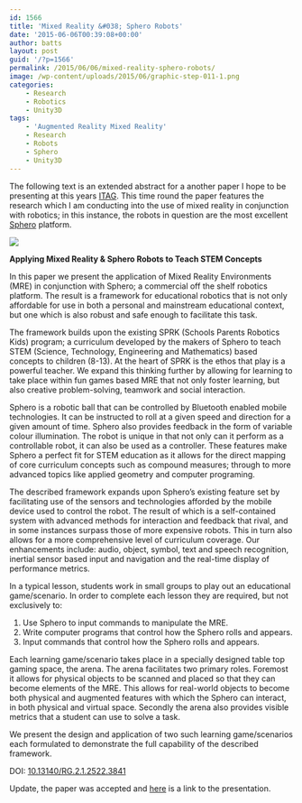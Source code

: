 ```yaml
---
id: 1566
title: 'Mixed Reality &#038; Sphero Robots'
date: '2015-06-06T00:39:08+00:00'
author: batts
layout: post
guid: '/?p=1566'
permalink: /2015/06/06/mixed-reality-sphero-robots/
image: /wp-content/uploads/2015/06/graphic-step-011-1.png
categories:
    - Research
    - Robotics
    - Unity3D
tags:
    - 'Augmented Reality Mixed Reality'
    - Research
    - Robots
    - Sphero
    - Unity3D
---
```


The following text is an extended abstract for a another paper I hope to be presenting at this years [ITAG](http://itag.gamecity.org/). This time round the paper features the research which I am conducting into the use of mixed reality in conjunction with robotics; in this instance, the robots in question are the most excellent [Sphero](http://www.gosphero.com/) platform.

[![](http://localhost:81/wordpress/wp-content/uploads/2015/06/graphic-step-011-1.png)](http://localhost:81/wordpress/wp-content/uploads/2015/06/graphic-step-011-1.png)

**Applying Mixed Reality &amp; Sphero Robots to Teach STEM Concepts**

In this paper we present the application of Mixed Reality Environments (MRE) in conjunction with Sphero; a commercial off the shelf robotics platform. The result is a framework for educational robotics that is not only affordable for use in both a personal and mainstream educational context, but one which is also robust and safe enough to facilitate this task.

The framework builds upon the existing SPRK (Schools Parents Robotics Kids) program; a curriculum developed by the makers of Sphero to teach STEM (Science, Technology, Engineering and Mathematics) based concepts to children (8-13). At the heart of SPRK is the ethos that play is a powerful teacher. We expand this thinking further by allowing for learning to take place within fun games based MRE that not only foster learning, but also creative problem-solving, teamwork and social interaction.

Sphero is a robotic ball that can be controlled by Bluetooth enabled mobile technologies. It can be instructed to roll at a given speed and direction for a given amount of time. Sphero also provides feedback in the form of variable colour illumination. The robot is unique in that not only can it perform as a controllable robot, it can also be used as a controller. These features make Sphero a perfect fit for STEM education as it allows for the direct mapping of core curriculum concepts such as compound measures; through to more advanced topics like applied geometry and computer programing.

The described framework expands upon Sphero’s existing feature set by facilitating use of the sensors and technologies afforded by the mobile device used to control the robot. The result of which is a self-contained system with advanced methods for interaction and feedback that rival, and in some instances surpass those of more expensive robots. This in turn also allows for a more comprehensive level of curriculum coverage. Our enhancements include: audio, object, symbol, text and speech recognition, inertial sensor based input and navigation and the real-time display of performance metrics.

In a typical lesson, students work in small groups to play out an educational game/scenario. In order to complete each lesson they are required, but not exclusively to:

1. Use Sphero to input commands to manipulate the MRE.
2. Write computer programs that control how the Sphero rolls and appears.
3. Input commands that control how the Sphero rolls and appears.

Each learning game/scenario takes place in a specially designed table top gaming space, the arena. The arena facilitates two primary roles. Foremost it allows for physical objects to be scanned and placed so that they can become elements of the MRE. This allows for real-world objects to become both physical and augmented features with which the Sphero can interact, in both physical and virtual space. Secondly the arena also provides visible metrics that a student can use to solve a task.

We present the design and application of two such learning game/scenarios each formulated to demonstrate the full capability of the described framework.

DOI: [10.13140/RG.2.1.2522.3841](https://www.researchgate.net/publication/277720892_Applying_Mixed_Reality__Sphero_Robots_to_Teach_STEM_Concepts)

Update, the paper was accepted and [here](https://www.slideshare.net/phoenixkm/applying-mixed-reality-sphero-robots-to-teach-stem-concepts-steven-battersby) is a link to the presentation.
